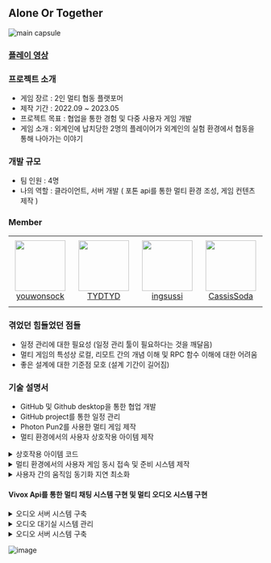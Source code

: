 ## Alone Or Together
![main capsule](https://github.com/TYDTYD/Alone_Or_Together_ver2/assets/48386074/011e6aa9-5e00-4a85-8a09-e9592388c956)

### [플레이 영상](https://youtu.be/Okd6aUe-2yk)

### 프로젝트 소개
- 게임 장르 : 2인 멀티 협동 플랫포머
- 제작 기간 : 2022.09 ~ 2023.05
- 프로젝트 목표 : 협업을 통한 경험 및 다중 사용자 게임 개발
- 게임 소개 : 외계인에 납치당한 2명의 플레이어가 외계인의 실험 환경에서 협동을 통해 나아가는 이야기

### 개발 규모
- 팀 인원 : 4명
- 나의 역할 : 클라이언트, 서버 개발 ( 포톤 api를 통한 멀티 환경 조성, 게임 컨텐츠 제작 )
### Member
<table>
    <tr height="140px">
        <td align="center" width="130px">
            <a href="https://github.com/youwonsock"><img height="100px" width="100px" src="https://avatars.githubusercontent.com/u/46276141?v=4"/></a>
            <br />
            <a href="https://github.com/youwonsock">youwonsock</a>
        </td>
        <td align="center" width="130px">
            <a href="https://github.com/TYDTYD"><img height="100px" width="100px" src="https://avatars.githubusercontent.com/u/48386074?v=4"/></a>
            <br />
            <a href="https://github.com/TYDTYD">TYDTYD</a>
        </td>
        <td align="center" width="130px">
            <a href="https://github.com/ingsussi"><img height="100px" width="100px" src="https://avatars.githubusercontent.com/u/79362735?v=4"/></a>
            <br />
            <a href="https://github.com/ingsussi">ingsussi</a>
        </td>
        <td align="center" width="130px">
            <a href="https://github.com/CassisSoda"><img height="100px" width="100px" src="https://avatars.githubusercontent.com/u/97022429?v=4"/></a>
            <br />
            <a href="https://github.com/CassisSoda">CassisSoda</a>
        </td>
</table>

### 겪었던 힘들었던 점들
- 일정 관리에 대한 필요성 (일정 관리 툴이 필요하다는 것을 깨달음)
- 멀티 게임의 특성상 로컬, 리모트 간의 개념 이해 및 RPC 함수 이해에 대한 어려움
- 좋은 설계에 대한 기준점 모호 (설계 기간이 길어짐)
### 기술 설명서
- GitHub 및 Github desktop을 통한 협업 개발
- GitHub project를 통한 일정 관리
- Photon Pun2를 사용한 멀티 게임 제작
- 멀티 환경에서의 사용자 상호작용 아이템 제작

<details>
  <summary>
    상호작용 아이템 코드
  </summary>
<pre>
  <code>
    void playerFind()
    {
        index = GameObject.FindGameObjectsWithTag("Player");
        if (PhotonNetwork.IsMasterClient)
        {
            photonView.RPC("playerIndex", RpcTarget.All, index[0].GetPhotonView().ViewID, index[1].GetPhotonView().ViewID);
        }
    }
    [PunRPC]
    void playerIndex(int view1, int view2)
    {
        player1 = PhotonView.Find(view1).gameObject;
        player2 = PhotonView.Find(view2).gameObject;
    }
    private void OnTriggerEnter(Collider other)
    {
        if (other.CompareTag("Player") && other.gameObject.GetPhotonView().IsMine)
        {
            AudioManager.Instance.AddSfxSoundData(SFXClip.PosChangeItem, false, transform.position);
            Vector3 pos1 = player1.transform.position;
            Vector3 pos2 = player2.transform.position;
            photonView.RPC("SwitchPlayerPositions", RpcTarget.AllViaServer, pos1, pos2);
        }
    }
    [PunRPC]
    void SwitchPlayerPositions(Vector3 pos1, Vector3 pos2)
    {
        player1.transform.position = pos2;
        player2.transform.position = pos1;

        if(PhotonNetwork.IsMasterClient)
            PhotonNetwork.Destroy(gameObject);
    }
  </code>
</pre>  
</details>
<details>
  <summary>
    멀티 환경에서의 사용자 게임 동시 접속 및 준비 시스템 제작
  </summary>
<pre>
  <code>
    void Start()
    {
        Hashtable props = new Hashtable
        {
            {"IsPlayerReady", false}
        };
        PhotonNetwork.LocalPlayer.SetCustomProperties(props);
        ReadyGameButton.SetActive(!PhotonNetwork.IsMasterClient);
    }
    void UpdateWork()
    {
        // 레디 체크 함수를 통한 스타트 버튼 활성화/비활성화
        StartGameButton.interactable = CheckPlayersReady();
    }
    // 방을 떠나는 함수
    public void OnLeaveGameButtonClicked()
    {
        if (PhotonNetwork.IsMasterClient && PhotonNetwork.PlayerList.Length > 1)
        {
            PhotonNetwork.SetMasterClient(PhotonNetwork.PlayerList[1]);
        }
        PhotonNetwork.LeaveRoom();
        VivoxManager.Instance.vivox.channelSession.Disconnect();
        if(VivoxManager.Instance.vivox.channelId != null)
            VivoxManager.Instance.vivox.loginSession.DeleteChannelSession(VivoxManager.Instance.vivox.channelId);
    }
    // 레디 버튼 클릭 함수
    public void OnReadyGameButtonClicked()
    {
        if (PhotonNetwork.IsMasterClient)
        {
            return;
        }
        else
        {
            if (IsReady)
            {
                IsReady = false;
                PhotonNetwork.LocalPlayer.SetCustomProperties(new Hashtable() { { "IsPlayerReady", false } });
                ReadyGameButton.GetComponent<Image>().color = Color.white;
            }
            else
            {
                IsReady = true;
                PhotonNetwork.LocalPlayer.SetCustomProperties(new Hashtable() { { "IsPlayerReady", true } });
                ReadyGameButton.GetComponent<Image>().color = Color.red;
            }
        }
    }
    // 레디 상태 체크 함수
    private bool CheckPlayersReady()
    {
        if (!PhotonNetwork.IsMasterClient)
        {
            return false;
        }
        for(int i=1; i<=PhotonNetwork.PlayerList.Length-1; i++)
        {
            object isPlayerReady;
            
            if (PhotonNetwork.PlayerList[i].CustomProperties.TryGetValue("IsPlayerReady", out isPlayerReady))
            {
                if ((bool)isPlayerReady)
                    return true;
            }
            else
                return false;
        }
        return false;
    }
  </code>
</pre>
</details>
<details>
  <summary>
    사용자 간의 움직임 동기화 지연 최소화
  </summary>
<pre>
  <code>
    private void WalkAndSprint(P_Input input, bool TPV = true)
    {
        float lastFrameSec = Time.deltaTime;

        currentSpeed = new Vector3(rigid.velocity.x, 0, rigid.velocity.z).magnitude;
        inputMagnitude = input.Move.magnitude;

        maxSpeed = input.Sprint ? sprintSpeed : walkSpeed;
        maxSpeed = input.Move == Vector2.zero ? 0 : maxSpeed;

        _animationBlend = Mathf.Lerp(_animationBlend, maxSpeed, lastFrameSec * speedChangeRate);
        _animationBlend = _animationBlend < 0.01f ? 0 : _animationBlend;

        // 이동 속도 설정
        if (currentSpeed < maxSpeed - 0.1f || currentSpeed > maxSpeed + 0.1f)
        {
            // creates curved result rather than a linear one giving a more organic speed change
            // note T in Lerp is clamped, so we don't need to clamp our speed
            moveSpeed = Mathf.Lerp(currentSpeed, maxSpeed * inputMagnitude,
                lastFrameSec*speedChangeRate);

            // round speed to 3 decimal places
            moveSpeed = Mathf.Round(moveSpeed * 1000f) / 1000f;
        }
        else
            moveSpeed = maxSpeed;

        // 회전 설정
        rotation = Mathf.Atan2(input.Move.x, input.Move.y) * Mathf.Rad2Deg + Camera.main.transform.eulerAngles.y;
        if(TPV && input.Move != Vector2.zero)
            rigid.rotation = Quaternion.Euler(0.0f,Mathf.SmoothDampAngle(transform.eulerAngles.y, rotation, ref _rotationVelocity, RotationSmoothTime), 0.0f);

        rigid.MovePosition(transform.position + (Quaternion.Euler(0.0f, rotation, 0.0f) * Vector3.forward).normalized * (moveSpeed * lastFrameSec));

        animator.SetFloat(GameManager.animIDSpeed, _animationBlend);
        animator.SetFloat(GameManager.animIDMotionSpeed, inputMagnitude);
    }
  </code>
</pre>
</details>

#### Vivox Api를 통한 멀티 채팅 시스템 구현 및 멀티 오디오 시스템 구현

<details>
  <summary>
    오디오 서버 시스템 구축
  </summary>
<pre>
  <code>
    public class VivoxManager : Singleton<VivoxManager>
{
    public class Vivox
    {
        public Client client;

        public Uri server = new Uri("https://unity.vivox.com/appconfig/14568-vivox-97738-udash");
        public string issuer = "14568-vivox-97738-udash";
        public string domain = "mtu1xp.vivox.com";
        public string tokenKey = "CImCDdxDROuGjMggtuFpGyKuwYZuOP0a";
        public TimeSpan timeSpan = TimeSpan.FromSeconds(90);

        public ILoginSession loginSession;
        public IChannelSession channelSession;
        public ChannelId channelId;
    }
    ChatManager input;
    public Vivox vivox = new Vivox();
    public bool isLogin = false;
    async void Awake()
    {
        try
        {
            await UnityServices.InitializeAsync();
        }
        catch (Exception e)
        {
            Debug.LogException(e);
        }
        vivox.client = new Client();
        vivox.client.Uninitialize();
        vivox.client.Initialize();
    }

    private void OnApplicationQuit()
    {
        vivox.client.Uninitialize();
    }

    public void UserCallbacks(bool bind, IChannelSession session)
    {
        if (bind)
        {
            vivox.channelSession.Participants.AfterKeyAdded += AddUser;
            vivox.channelSession.Participants.BeforeKeyRemoved += LeaveUser;
        }
        else
        {
            vivox.channelSession.Participants.AfterKeyAdded -= AddUser;
            vivox.channelSession.Participants.BeforeKeyRemoved -= LeaveUser;
        }
    }

    public void AddUser(object sender, KeyEventArg<string> userData)
    {
        var temp = (VivoxUnity.IReadOnlyDictionary<string, IParticipant>)sender;

        IParticipant user = temp[userData.Key];
    }

    public void LeaveUser(object sender, KeyEventArg<string> userData)
    {
        var temp = (VivoxUnity.IReadOnlyDictionary<string, IParticipant>)sender;

        IParticipant user = temp[userData.Key];
    }

    public void Login(string name)
    {
        AccountId accountId = new AccountId(vivox.issuer, name, vivox.domain);
        vivox.loginSession = vivox.client.GetLoginSession(accountId);
        vivox.loginSession.BeginLogin(vivox.server, vivox.loginSession.GetLoginToken(vivox.tokenKey, vivox.timeSpan),
            callback =>
            {
                try
                {
                    vivox.loginSession.EndLogin(callback);
                    isLogin = true;
                    Debug.Log("로그인 완료");
                }
                catch (Exception e)
                {
                    Console.WriteLine(e);
                    Debug.Log("로그인 실패");
                }
            });
    }

    public void JoinChannel(string channelName, ChannelType channelType)
    {
        vivox.channelId = new ChannelId(vivox.issuer, channelName, vivox.domain, channelType);
        vivox.channelSession = vivox.loginSession.GetChannelSession(vivox.channelId);
        UserCallbacks(true, vivox.channelSession);
        ChannelCallbacks(true, vivox.channelSession);
        vivox.channelSession.BeginConnect(true, true, true, vivox.channelSession.GetConnectToken(vivox.tokenKey, vivox.timeSpan),
            callback =>
            {
                try
                {
                    vivox.channelSession.EndConnect(callback);
                    Debug.Log("채널 접속 완료");
                }
                catch (Exception e)
                {
                    Console.WriteLine(e);
                }
            });
        
    }

    public void LeaveChannel()
    {
        UserCallbacks(false, vivox.channelSession);
        ChannelCallbacks(false, vivox.channelSession);
        vivox.channelSession.Disconnect();
    }

    public void ChannelCallbacks(bool bind,IChannelSession session)
    {
        if (bind)
        {
            session.MessageLog.AfterItemAdded += ReceiveMessage;
        }
        else
        {
            session.MessageLog.AfterItemAdded -= ReceiveMessage;
        }
    }

    public void SendMsg(string str)
    {
        vivox.channelSession.BeginSendText(str, callback =>
        {
             try
             {
                 vivox.channelSession.EndSendText(callback);
             }
             catch (Exception e)
             {
                 Console.WriteLine(e);
                 throw;

             }
        });
    }

    public void ReceiveMessage(object sender, QueueItemAddedEventArgs<IChannelTextMessage> queueItemAddedEventArgs){
        var message= queueItemAddedEventArgs.Value.Message;
        input = GameObject.FindGameObjectWithTag("ChatInput").GetComponent<ChatManager>();
        input.InputChat(message);
    }
}
  </code>
</pre>
</details>

<details>
  <summary>
    오디오 대기실 시스템 관리
  </summary>
<pre>
  <code>
      public class VoiceManager : MonoBehaviourPunCallbacks
{
    public int index;
    public bool isMute, OtherMute;
    int Volume, OtherVolume;
    [SerializeField] GameObject[] Profile = new GameObject[2];
    [SerializeField] Button[] Profile_Btn = new Button[2];
    [SerializeField] Image[] Profile_Img = new Image[2];
    [SerializeField] Text[] Profile_Text = new Text[2];
    public Sprite Other, Mine, mute, sound;

    // Start is called before the first frame update
    void Start()
    {
        isMute = VivoxManager.Instance.vivox.client.AudioInputDevices.Muted;
        OtherMute = VivoxManager.Instance.vivox.client.AudioOutputDevices.Muted;
        Volume = VivoxManager.Instance.vivox.client.AudioInputDevices.VolumeAdjustment;
        OtherVolume = VivoxManager.Instance.vivox.client.AudioOutputDevices.VolumeAdjustment;

        Mine = sound;
        Other = sound;
        
        MasterCheckInit();
    }

    void MasterCheckInit()
    {
        if (PhotonNetwork.InRoom)
        {
            for (int i = 0; i < 2; i++)
            {
                Profile_Btn[i].onClick.RemoveAllListeners();
                if (i < PhotonNetwork.PlayerList.Length)
                {
                    Profile[i].SetActive(true);
                    Profile_Text[i].text = PhotonNetwork.PlayerList[i].NickName;
                    if (PhotonNetwork.PlayerList[i].IsLocal)
                    {
                        Profile_Img[i].sprite = sound;
                        Profile_Btn[i].onClick.AddListener(MuteClicked);
                    }
                    else
                    {
                        Profile_Img[i].sprite = sound;
                        Profile_Btn[i].onClick.AddListener(OtherMuteClicked);
                    }
                }
                else
                    Profile[i].SetActive(false);
            }
        }
    }

    void MasterCheck()
    {
        if (PhotonNetwork.InRoom)
        {
            for (int i = 0; i < 2; i++)
            {
                Profile_Btn[i].onClick.RemoveAllListeners();
                if (i < PhotonNetwork.PlayerList.Length)
                {
                    Profile[i].SetActive(true);
                    Profile_Text[i].text = PhotonNetwork.PlayerList[i].NickName;
                    if (PhotonNetwork.PlayerList[i].IsLocal)
                    {
                        Profile_Img[i].sprite = Mine;
                        Profile_Btn[i].onClick.AddListener(MuteClicked);
                    }
                    else
                    {
                        Profile_Img[i].sprite = Other;
                        Profile_Btn[i].onClick.AddListener(OtherMuteClicked);
                    }
                }
                else
                    Profile[i].SetActive(false);
            }
        }
    }

    public override void OnPlayerEnteredRoom(Photon.Realtime.Player newPlayer)
    {
        base.OnPlayerEnteredRoom(newPlayer);
        MasterCheck();
    }

    public override void OnPlayerLeftRoom(Photon.Realtime.Player otherPlayer)
    {
        base.OnPlayerLeftRoom(otherPlayer);
        MasterCheck();
    }

    void MuteClicked()
    {
        VivoxManager.Instance.vivox.client.AudioInputDevices.Muted = !isMute;
        isMute = !isMute;
        if (isMute)
            Mine = mute;
        else
            Mine = sound;
        for (int i = 0; i < 2; i++)
        {
            if (i < PhotonNetwork.PlayerList.Length)
            {
                if (PhotonNetwork.PlayerList[i].IsLocal)
                    Profile_Img[i].sprite = Mine;
            }
        }
    }

    void OtherMuteClicked()
    {
        VivoxManager.Instance.vivox.client.AudioOutputDevices.Muted = !OtherMute;
        OtherMute = !OtherMute;
        if (OtherMute)
            Other = mute;
        else
            Other = sound;
        for (int i = 0; i < 2; i++)
        {
            if (i < PhotonNetwork.PlayerList.Length)
            {
                if (!PhotonNetwork.PlayerList[i].IsLocal)
                    Profile_Img[i].sprite = Other;
            }
        }
    }
}
  </code>
</pre>
</details>

<details>
  <summary>
    오디오 서버 시스템 구축
  </summary>
<pre>
  <code>
      public class VivoxManager : Singleton<VivoxManager>
{
    public class Vivox
    {
        public Client client;
        public TimeSpan timeSpan = TimeSpan.FromSeconds(90);

        public ILoginSession loginSession;
        public IChannelSession channelSession;
        public ChannelId channelId;
    }
    ChatManager input;
    public Vivox vivox = new Vivox();
    public bool isLogin = false;
    async void Awake()
    {
        try
        {
            await UnityServices.InitializeAsync();
        }
        catch (Exception e)
        {
            Debug.LogException(e);
        }
        vivox.client = new Client();
        vivox.client.Uninitialize();
        vivox.client.Initialize();
    }

    private void OnApplicationQuit()
    {
        vivox.client.Uninitialize();
    }

    public void UserCallbacks(bool bind, IChannelSession session)
    {
        if (bind)
        {
            vivox.channelSession.Participants.AfterKeyAdded += AddUser;
            vivox.channelSession.Participants.BeforeKeyRemoved += LeaveUser;
        }
        else
        {
            vivox.channelSession.Participants.AfterKeyAdded -= AddUser;
            vivox.channelSession.Participants.BeforeKeyRemoved -= LeaveUser;
        }
    }

    public void AddUser(object sender, KeyEventArg<string> userData)
    {
        var temp = (VivoxUnity.IReadOnlyDictionary<string, IParticipant>)sender;

        IParticipant user = temp[userData.Key];
    }

    public void LeaveUser(object sender, KeyEventArg<string> userData)
    {
        var temp = (VivoxUnity.IReadOnlyDictionary<string, IParticipant>)sender;

        IParticipant user = temp[userData.Key];
    }

    public void Login(string name)
    {
        AccountId accountId = new AccountId(vivox.issuer, name, vivox.domain);
        vivox.loginSession = vivox.client.GetLoginSession(accountId);
        vivox.loginSession.BeginLogin(vivox.server, vivox.loginSession.GetLoginToken(vivox.tokenKey, vivox.timeSpan),
            callback =>
            {
                try
                {
                    vivox.loginSession.EndLogin(callback);
                    isLogin = true;
                    Debug.Log("로그인 완료");
                }
                catch (Exception e)
                {
                    Console.WriteLine(e);
                    Debug.Log("로그인 실패");
                }
            });
    }

    public void JoinChannel(string channelName, ChannelType channelType)
    {
        vivox.channelId = new ChannelId(vivox.issuer, channelName, vivox.domain, channelType);
        vivox.channelSession = vivox.loginSession.GetChannelSession(vivox.channelId);
        UserCallbacks(true, vivox.channelSession);
        ChannelCallbacks(true, vivox.channelSession);
        vivox.channelSession.BeginConnect(true, true, true, vivox.channelSession.GetConnectToken(vivox.tokenKey, vivox.timeSpan),
            callback =>
            {
                try
                {
                    vivox.channelSession.EndConnect(callback);
                    Debug.Log("채널 접속 완료");
                }
                catch (Exception e)
                {
                    Console.WriteLine(e);
                }
            });
        
    }

    public void LeaveChannel()
    {
        UserCallbacks(false, vivox.channelSession);
        ChannelCallbacks(false, vivox.channelSession);
        vivox.channelSession.Disconnect();
    }

    public void ChannelCallbacks(bool bind,IChannelSession session)
    {
        if (bind)
        {
            session.MessageLog.AfterItemAdded += ReceiveMessage;
        }
        else
        {
            session.MessageLog.AfterItemAdded -= ReceiveMessage;
        }
    }

    public void SendMsg(string str)
    {
        vivox.channelSession.BeginSendText(str, callback =>
        {
             try
             {
                 vivox.channelSession.EndSendText(callback);
             }
             catch (Exception e)
             {
                 Console.WriteLine(e);
                 throw;

             }
        });
    }

    public void ReceiveMessage(object sender, QueueItemAddedEventArgs<IChannelTextMessage> queueItemAddedEventArgs){
        var message= queueItemAddedEventArgs.Value.Message;
        input = GameObject.FindGameObjectWithTag("ChatInput").GetComponent<ChatManager>();
        input.InputChat(message);
    }
}
  </code>
</pre>
</details>


![image](https://github.com/TYDTYD/Alone_Or_Together_ver2/assets/48386074/8b082265-51b0-4f2f-9dc0-7b5f4cde3cd1)
